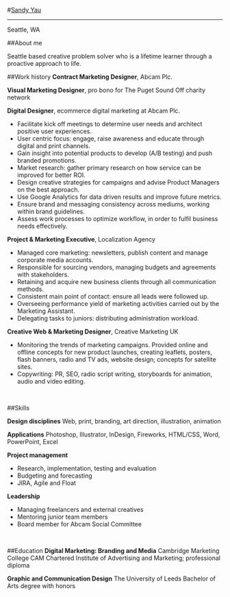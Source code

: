 #[Sandy Yau]

----------

Seattle, WA
 
##About me

Seattle based creative problem solver who is a lifetime learner through a proactive approach to life.
<br />

##Work history
**Contract Marketing Designer**, Abcam Plc. 

**Visual Marketing Designer**, pro bono for The Puget Sound Off charity network 

**Digital Designer**, ecommerce digital marketing at Abcam Plc. 

-  Facilitate kick off meetings to determine user needs and architect positive user experiences. 
- User centric focus: engage, raise awareness and educate through digital and print channels.
- Gain insight into potential products to develop (A/B testing) and push branded promotions. 
- Market research: gather primary research on how service can be improved for better ROI. 
- Design creative strategies for campaigns and advise Product Managers on the best approach. 
- Use Google Analytics for data driven results and improve future metrics. 
- Ensure brand and messaging consistency across mediums, working within brand guidelines. 
- Assess work processes to optimize workflow, in order to fulfil business needs effectively.  


**Project & Marketing Executive**, Localization Agency 
	
- Managed core marketing: newsletters, publish content and manage corporate media accounts.
- Responsible for sourcing vendors, managing budgets and agreements with stakeholders. 
- Retaining and acquire new business clients through all communication methods. 
- Consistent main point of contact: ensure all leads were followed up.
- Overseeing performance yield of marketing activities carried out by the Marketing Assistant. 
- Delegating tasks to juniors: distributing administration workload.

**Creative Web & Marketing Designer**, Creative Marketing UK 

- Monitoring the trends of marketing campaigns. Provided online and offline concepts for new     product launches, creating leaflets, posters, flash banners, radio and TV ads, website design;      concepts for satellite sites. 
- Copywriting: PR, SEO, radio script writing, storyboards for animation, audio and video editing. 

<br />

##Skills

**Design disciplines**
Web, print, branding, art direction, illustration, animation

**Applications**
Photoshop, Illustrator, InDesign, Fireworks, HTML/CSS, 
Word, PowerPoint, Excel

**Project management**

* Research, implementation, testing and evaluation
* Budgeting and forecasting
* JIRA, Agile and Float

**Leadership**

* Managing freelancers and external creatives
* Mentoring junior team members
* Board member for Abcam Social Committee

<br />

##Education
**Digital Marketing: Branding and Media** Cambridge Marketing College
CAM Chartered Institute of Advertising and Marketing; professional diploma

**Graphic and Communication Design** The University of Leeds
Bachelor of Arts degree with honors

[Sandy Yau]:  http://www.sandyyau.com/ (Check out my website design)
